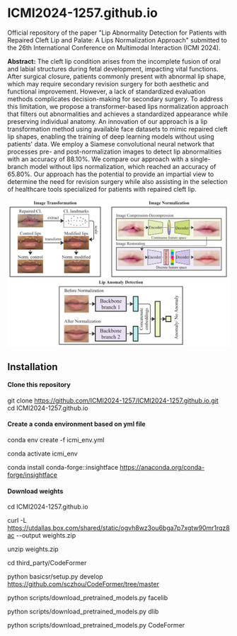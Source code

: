 # ICMI2024-1257.github.io
Official repository of the paper "Lip Abnormality Detection for Patients with Repaired Cleft Lip and Palate: A Lips Normalization Approach" submitted to the 26th International Conference on Multimodal Interaction (ICMI 2024).

<p class="lead"> <b>Abstract:</b> The cleft lip condition arises from the incomplete fusion of oral and labial structures during fetal development, impacting vital functions. After surgical closure, patients commonly present with abnormal lip shape, which may require secondary revision surgery for both aesthetic and functional improvement. However, a lack of standardized evaluation methods complicates decision-making for secondary surgery. To address this limitation, we propose a transformer-based lips normalization approach that filters out abnormalities and achieves a standardized appearance while preserving individual anatomy. An innovation of our approach is a lip transformation method using available face datasets to mimic repaired cleft lip shapes, enabling the training of deep learning models without using patients' data. We employ a Siamese convolutional neural network that processes pre- and post-normalization images to detect lip abnormalities with an accuracy of 88.10%. We compare our approach with a single-branch model without lips normalization, which reached an accuracy of 65.80%. Our approach has the potential to provide an impartial view to determine the need for revision surgery while also assisting in the selection of healthcare tools specialized for patients with repaired cleft lip.</p>

![Visual Abstract](ICMI_visual_abstract.jpg)

## Installation

#### Clone this repository

git clone https://github.com/ICMI2024-1257/ICMI2024-1257.github.io.git<br>
cd ICMI2024-1257.github.io<br>

#### Create a conda environment based on yml file

conda env create -f icmi_env.yml

conda activate icmi_env

conda install conda-forge::insightface https://anaconda.org/conda-forge/insightface

#### Download weights

cd ICMI2024-1257.github.io

curl -L  https://utdallas.box.com/shared/static/ogvh8wz3ou6bga7p7xgtw90mr1rqz8ac --output weights.zip

unzip weights.zip 

cd third_party/CodeFormer

python basicsr/setup.py develop https://github.com/sczhou/CodeFormer/tree/master

python scripts/download_pretrained_models.py facelib

python scripts/download_pretrained_models.py dlib 

python scripts/download_pretrained_models.py CodeFormer

